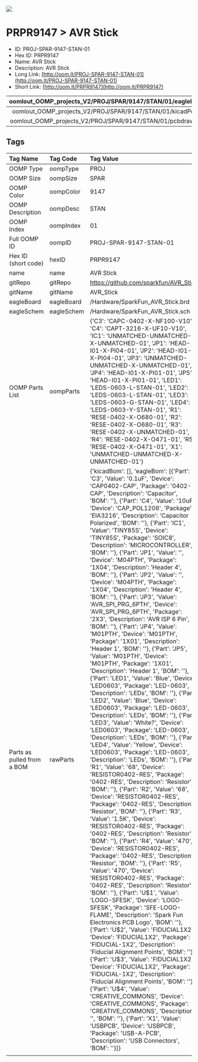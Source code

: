 


  
![][im]
# PRPR9147 > AVR Stick

- ID: PROJ-SPAR-9147-STAN-01
- Hex ID: PRPR9147
- Name: AVR Stick
- Description: AVR Stick
- Long Link: [http://oom.lt/PROJ-SPAR-9147-STAN-01](http://oom.lt/PROJ-SPAR-9147-STAN-01)
- Short Link: [http://oom.lt/PRPR9147](http://oom.lt/PRPR9147)
  

|oomlout_OOMP_projects_V2/PROJ/SPAR/9147/STAN/01/eagleImage.png|oomlout_OOMP_projects_V2/PROJ/SPAR/9147/STAN/01/eagleSchemImage.png|oomlout_OOMP_projects_V2/PROJ/SPAR/9147/STAN/01/kicadPcb3dFront.png|oomlout_OOMP_projects_V2/PROJ/SPAR/9147/STAN/01/kicadPcb3dBack.png|
| :---: | :---: | :---: | :---: |
|oomlout_OOMP_projects_V2/PROJ/SPAR/9147/STAN/01/kicadPcb3d.png|oomlout_OOMP_projects_V2/PROJ/SPAR/9147/STAN/01/bomBack.png|oomlout_OOMP_projects_V2/PROJ/SPAR/9147/STAN/01/bomFront.png|oomlout_OOMP_projects_V2/PROJ/SPAR/9147/STAN/01/pcbdraw.svg|
|oomlout_OOMP_projects_V2/PROJ/SPAR/9147/STAN/01/pcbdrawBack.svg||||

## Tags
  

|Tag Name|Tag Code|Tag Value|
| :--- | :--- | :--- |
|OOMP Type|oompType|PROJ|
|OOMP Size|oompSize|SPAR|
|OOMP Color|oompColor|9147|
|OOMP Description|oompDesc|STAN|
|OOMP Index|oompIndex|01|
|Full OOMP ID|oompID|PROJ-SPAR-9147-STAN-01|
|Hex ID (short code)|hexID|PRPR9147|
|name|name|AVR Stick|
|gitRepo|gitRepo|https://github.com/sparkfun/AVR_Stick|
|gitName|gitName|AVR_Stick|
|eagleBoard|eagleBoard|/Hardware/SparkFun_AVR_Stick.brd|
|eagleSchem|eagleSchem|/Hardware/SparkFun_AVR_Stick.sch|
|OOMP Parts List|oompParts|{'C3': 'CAPC-0402-X-NF100-V10', 'C4': 'CAPT-3216-X-UF10-V10', 'IC1': 'UNMATCHED-UNMATCHED-X-UNMATCHED-01', 'JP1': 'HEAD-I01-X-PI04-01', 'JP2': 'HEAD-I01-X-PI04-01', 'JP3': 'UNMATCHED-UNMATCHED-X-UNMATCHED-01', 'JP4': 'HEAD-I01-X-PI01-01', 'JP5': 'HEAD-I01-X-PI01-01', 'LED1': 'LEDS-0603-L-STAN-01', 'LED2': 'LEDS-0603-L-STAN-01', 'LED3': 'LEDS-0603-G-STAN-01', 'LED4': 'LEDS-0603-Y-STAN-01', 'R1': 'RESE-0402-X-O680-01', 'R2': 'RESE-0402-X-O680-01', 'R3': 'RESE-0402-X-UNMATCHED-01', 'R4': 'RESE-0402-X-O471-01', 'R5': 'RESE-0402-X-O471-01', 'X1': 'UNMATCHED-UNMATCHED-X-UNMATCHED-01'}|
|Parts as pulled from a BOM|rawParts|{'kicadBom': [], 'eagleBom': [{'Part': 'C3', 'Value': '0.1uF', 'Device': 'CAP0402-CAP', 'Package': '0402-CAP', 'Description': 'Capacitor', 'BOM': ''}, {'Part': 'C4', 'Value': '10uF', 'Device': 'CAP_POL1206', 'Package': 'EIA3216', 'Description': 'Capacitor Polarized', 'BOM': ''}, {'Part': 'IC1', 'Value': 'TINY85S', 'Device': 'TINY85S', 'Package': 'SOIC8', 'Description': 'MICROCONTROLLER', 'BOM': ''}, {'Part': 'JP1', 'Value': '', 'Device': 'M04PTH', 'Package': '1X04', 'Description': 'Header 4', 'BOM': ''}, {'Part': 'JP2', 'Value': '', 'Device': 'M04PTH', 'Package': '1X04', 'Description': 'Header 4', 'BOM': ''}, {'Part': 'JP3', 'Value': 'AVR_SPI_PRG_6PTH', 'Device': 'AVR_SPI_PRG_6PTH', 'Package': '2X3', 'Description': 'AVR ISP 6 Pin', 'BOM': ''}, {'Part': 'JP4', 'Value': 'M01PTH', 'Device': 'M01PTH', 'Package': '1X01', 'Description': 'Header 1', 'BOM': ''}, {'Part': 'JP5', 'Value': 'M01PTH', 'Device': 'M01PTH', 'Package': '1X01', 'Description': 'Header 1', 'BOM': ''}, {'Part': 'LED1', 'Value': 'Blue', 'Device': 'LED0603', 'Package': 'LED-0603', 'Description': 'LEDs', 'BOM': ''}, {'Part': 'LED2', 'Value': 'Blue', 'Device': 'LED0603', 'Package': 'LED-0603', 'Description': 'LEDs', 'BOM': ''}, {'Part': 'LED3', 'Value': 'White?', 'Device': 'LED0603', 'Package': 'LED-0603', 'Description': 'LEDs', 'BOM': ''}, {'Part': 'LED4', 'Value': 'Yellow', 'Device': 'LED0603', 'Package': 'LED-0603', 'Description': 'LEDs', 'BOM': ''}, {'Part': 'R1', 'Value': '68', 'Device': 'RESISTOR0402-RES', 'Package': '0402-RES', 'Description': 'Resistor', 'BOM': ''}, {'Part': 'R2', 'Value': '68', 'Device': 'RESISTOR0402-RES', 'Package': '0402-RES', 'Description': 'Resistor', 'BOM': ''}, {'Part': 'R3', 'Value': '1.5K', 'Device': 'RESISTOR0402-RES', 'Package': '0402-RES', 'Description': 'Resistor', 'BOM': ''}, {'Part': 'R4', 'Value': '470', 'Device': 'RESISTOR0402-RES', 'Package': '0402-RES', 'Description': 'Resistor', 'BOM': ''}, {'Part': 'R5', 'Value': '470', 'Device': 'RESISTOR0402-RES', 'Package': '0402-RES', 'Description': 'Resistor', 'BOM': ''}, {'Part': 'U$1', 'Value': 'LOGO-SFESK', 'Device': 'LOGO-SFESK', 'Package': 'SFE-LOGO-FLAME', 'Description': 'Spark Fun Electronics PCB Logo', 'BOM': ''}, {'Part': 'U$2', 'Value': 'FIDUCIAL1X2', 'Device': 'FIDUCIAL1X2', 'Package': 'FIDUCIAL-1X2', 'Description': 'Fiducial Alignment Points', 'BOM': ''}, {'Part': 'U$3', 'Value': 'FIDUCIAL1X2', 'Device': 'FIDUCIAL1X2', 'Package': 'FIDUCIAL-1X2', 'Description': 'Fiducial Alignment Points', 'BOM': ''}, {'Part': 'U$4', 'Value': 'CREATIVE_COMMONS', 'Device': 'CREATIVE_COMMONS', 'Package': 'CREATIVE_COMMONS', 'Description': '', 'BOM': ''}, {'Part': 'X1', 'Value': 'USBPCB', 'Device': 'USBPCB', 'Package': 'USB-A-PCB', 'Description': 'USB Connectors', 'BOM': ''}]}|
||||



[im]: PROJ/SPAR/9147/STAN/01/kicadPcb3d_450.png
